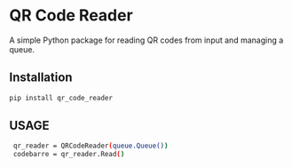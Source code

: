 
# QR Code Reader

A simple Python package for reading QR codes from input and managing a queue.

## Installation

```bash
pip install qr_code_reader
```
## USAGE
```bash
 qr_reader = QRCodeReader(queue.Queue())
 codebarre = qr_reader.Read()
```
